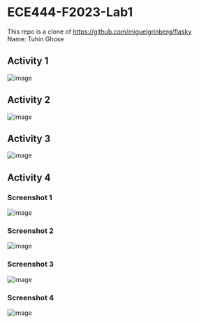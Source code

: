 # ECE444-F2023-Lab1

This repo is a clone of https://github.com/miguelgrinberg/flasky <br />
Name: Tuhin Ghose

## Activity 1
![image](https://github.com/ghosetuhin/ECE444-F2023-Lab1/assets/71938696/efc54ef7-61df-440a-ae8d-07a1e7458ce9)

## Activity 2
![image](https://github.com/ghosetuhin/ECE444-F2023-Lab1/assets/71938696/04ff048f-cdb3-4ca8-8e34-494005e40110)

## Activity 3
![image](https://github.com/ghosetuhin/ECE444-F2023-Lab1/assets/71938696/c40697cf-8e38-4405-8402-67188f85b6af)

## Activity 4

### Screenshot 1
![image](https://github.com/ghosetuhin/ECE444-F2023-Lab1/assets/71938696/a3f06ee6-8977-4ead-8477-b21ae29a04ce)

### Screenshot 2
![image](https://github.com/ghosetuhin/ECE444-F2023-Lab1/assets/71938696/27972718-22b3-4750-8f7b-d35c00eb8507)

### Screenshot 3
![image](https://github.com/ghosetuhin/ECE444-F2023-Lab1/assets/71938696/c83fba64-ad27-4dd6-ba00-dc51c7ec3ce2)

### Screenshot 4
![image](https://github.com/ghosetuhin/ECE444-F2023-Lab1/assets/71938696/42e4d0fc-c0eb-4895-b901-93cd9c1e19c3)



